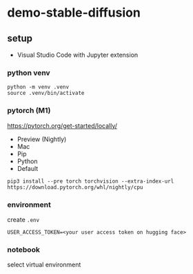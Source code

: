 # demo-stable-diffusion

## setup

- Visual Studio Code with Jupyter extension

### python venv

```
python -m venv .venv
source .venv/bin/activate
```

### pytorch (M1)

https://pytorch.org/get-started/locally/

- Preview (Nightly)
- Mac
- Pip
- Python
- Default

```
pip3 install --pre torch torchvision --extra-index-url https://download.pytorch.org/whl/nightly/cpu
```

### environment

create `.env`

```
USER_ACCESS_TOKEN=<your user access token on hugging face>
```

### notebook

select virtual environment
